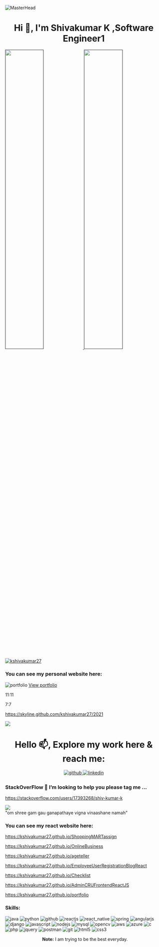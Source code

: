 
 ![MasterHead](https://previews.123rf.com/images/karpenkoilia/karpenkoilia1806/karpenkoilia180600011/102988806-vector-line-web-concept-for-programming-linear-web-banner-for-coding-.jpg)
<h1 align="center">Hi 👋, I'm Shivakumar K ,Software Engineer1</h1>




<p align="left">
  <a href="">
    <img width="49.5%" src="https://github-readme-stats.vercel.app/api?username=kshivakumar27&theme=github_dark&show_icons=true" />
    <img width="49.5%" src="http://github-readme-streak-stats.herokuapp.com?user=kshivakumar27&theme=gruvbox&date_format=M%20j%5B%2C%20Y%5D" />
  </a>
</p>

<p align="left"><a href="https://github.com/ryo-ma/github-profile-trophy"><img src="https://github-profile-trophy.vercel.app/?username=kshivakumar27&theme=gruvbox"  alt="kshivakumar27" /></a>
</p>
    
 ### You can see my personal website here:
 <p>
 <img src="https://img.shields.io/badge/portfolio-%23000000.svg?style=for-the-badge&logo=portfolio&logoColor=white" href="https://kshivakumar27.github.io/portfolio" alt="portfolio"/>
	<a href="https://kshivakumar27.github.io/portfolio">View portfolio</a>
   </p> 
    


11:11

7:7



https://skyline.github.com/kshivakumar27/2021

[Ÿ HŸPE]: https://yhype.me
[GitHub Profile Views Counter]: https://github.com/antonkomarev/github-profile-views-counter

   ![](https://hit.yhype.me/github/profile?user_id=1849174)  


<!---
**kshivakumar27/kshivakumar27** is a ✨ _special_ ✨ repository because its `README.md` (this file) appears on your GitHub profile.

Here are some ideas to get you started:

- 🔭 I’m currently working on ...
- 🌱 I’m currently learning ...
- 👯 I’m looking to collaborate on ...
- 🤔 I’m looking for help with ...
- 💬 Ask me about ...
- 📫 How to reach me: ...
- 😄 Pronouns: ...
- ⚡ Fun fact: ...
--->











<h1 align="center">Hello 📫, Explore my work here & reach me:</h1>
<p align="center">
<a href="https://github.com/kshivakumar27" target="_blank">
<img src=https://img.shields.io/badge/github-%2324292e.svg?&style=for-the-badge&logo=github&logoColor=white alt=github style="margin-bottom: 5px;" />
</a>

<a href="https://linkedin.com/in/shivakumar-k-0021b1158" target="_blank">
<img src=https://img.shields.io/badge/linkedin-%231E77B5.svg?&style=for-the-badge&logo=linkedin&logoColor=white alt=linkedin style="margin-bottom: 5px;" />
</a>
</p>



 ### StackOverFlow 🤔 I’m looking to help you please tag me ...
https://stackoverflow.com/users/17393268/shiv-kumar-k

![](https://komarev.com/ghpvc/?username=kshivakumar27&label=PROFILE+VIEWS)
<br>"om shree gam gau ganapathaye vigna vinaashane namah"


   
 ### You can see my react website here:
 https://kshivakumar27.github.io/ShoppingMARTassign
 
 https://kshivakumar27.github.io/OnlineBusiness
 
 https://kshivakumar27.github.io/ageteller
 
 
https://kshivakumar27.github.io/EmployeeUserRegistrationBlogReact








https://kshivakumar27.github.io/Checklist

https://kshivakumar27.github.io/AdminCRUFrontendReactJS

https://kshivakumar27.github.io/portfolio

  

<h3 align="left">Skills:</h3>
<p>

<img src="https://img.shields.io/badge/java-%23ED8B00.svg?style=for-the-badge&logo=java&logoColor=white" alt="java" />	
	
		
<img src="https://img.shields.io/badge/python-3670A0?style=for-the-badge&logo=python&logoColor=white" alt="python"/>
	
<img src="https://img.shields.io/badge/GitHub-100000?style=for-the-badge&logo=github&logoColor=white" alt="github"/>
<img src="https://img.shields.io/badge/React-20232A?style=for-the-badge&logo=react&logoColor=61DAFB" alt="reactjs" />
<img src="https://img.shields.io/badge/react_native-%2320232a.svg?style=for-the-badge&logo=react&logoColor=white" alt="react_native"/>
<img src="https://img.shields.io/badge/spring-%236DB33F.svg?style=for-the-badge&logo=spring&logoColor=white" alt="spring"/>

		
<img src="https://img.shields.io/badge/angular.js-%23E23237.svg?style=for-the-badge&logo=angularjs&logoColor=white" alt="angularjs"/>
<img src="https://img.shields.io/badge/DJANGO-REST-1709.svg?style=for-the-badge&logo=django3&logoColor=white" alt="django"/>
<img src="https://img.shields.io/badge/JavaScript-323330?style=for-the-badge&logo=javascript&logoColor=F7DF1E" alt="javascript"/>
<img src="https://img.shields.io/badge/Node.js-339933?style=for-the-badge&logo=nodedotjs&logoColor=white" alt="nodejs" />
<img src="https://img.shields.io/badge/mysql-%2300f.svg?style=for-the-badge&logo=mysql&logoColor=white" alt="mysql"/>

<img src="https://img.shields.io/badge/OPENCV-%23white.svg?style=for-the-badge&logo=opencv3&logoColor=white" alt="opencv"/>
<img src="https://img.shields.io/badge/AWS-%23FF9900.svg?style=for-the-badge&logo=amazon-aws&logoColor=white" alt="aws"/>
<img src="https://img.shields.io/badge/AZURE-%230072C6.svg?style=for-the-badge&logo=azure3&logoColor=white" alt="azure"/>
<img src="https://img.shields.io/badge/C-%2300599C.svg?style=for-the-badge&logo=c&logoColor=F7DF1E" alt="c"/>
	
	
<img src="https://img.shields.io/badge/php-%23777BB4.svg?style=for-the-badge&logo=php3&logoColor=white" alt="php"/>	
			
<img src="https://img.shields.io/badge/jquery-%260769AD.svg?style=for-the-badge&logo=jquery&logoColor=white" alt="jquery"/>
	

<img src="https://img.shields.io/badge/Postman-FF6C37?style=for-the-badge&logo=Postman&logoColor=white" alt="postman"/>
<img src="https://img.shields.io/badge/Git-f44d27?style=for-the-badge&logo=git&logoColor=white" alt="git"/>

<img src="https://img.shields.io/badge/HTML5-E34F26?style=for-the-badge&logo=html5&logoColor=white" alt="html5"/>
<img src="https://img.shields.io/badge/CSS3-1572B6?style=for-the-badge&logo=css3&logoColor=white" alt="css3"/>

</p>





















<p align="center">
  &nbsp;
  <b>Note:</b> I am trying to be the best everyday.
  </p>
 
 



